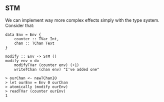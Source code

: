 ##  STM

We can implement way more complex effects simply with the type system.
Consider that:

    data Env = Env {
        counter :: TVar Int,
        chan :: TChan Text
    }

    modify :: Env -> STM ()
    modify env = do
        modifyTVar (counter env) (+1)
        writeTChan (chan env) "I've added one"

    > ourChan <- newTChanIO
    > let ourEnv = Env 0 ourChan
    > atomically (modify ourEnv)
    > readTVar (counter ourEnv)
    1
